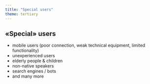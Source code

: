 ```yaml
---
title: "Special users"
theme: tertiary
---
```

## «Special» users

- mobile users (poor connection, weak technical equipment, limited functionality)
- unexperienced users
- elderly people & children
- non-native speakers
- search engines / bots
- and many more
